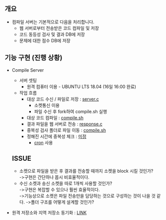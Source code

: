 ## 개요
- 컴파일 서버는 기본적으로 다음을 처리합니다.
  - 웹 서버로부터 전송받은 코드 컴파일 및 저장
  - 코드 동등성 검사 및 결과 DB에 저장
  - 문제에 대한 점수 DB에 저장

## 기능 구현 (진행 상황)
- Compile Server
  - 서버 셋팅
    - 원격 컴퓨터 이용 - UBUNTU LTS 18.04 (16일 16:00 완료)
  - 작업 흐름
    - 대상 코드 수신 / 파일로 저장 : [server.c]()
      - 소켓통신 이용
      - 파일 수신 후 fork하여 compile.sh 실행
    - 대상 코드 컴파일 : [compile.sh]()
    - 결과 파일을 웹 서버로 전송 : [response.c]()
    - 중복성 검사 폴더로 파일 이동 : [compile.sh]()
    - 정해진 시간에 중복성 체크 : [미정]()
      - [cron](https://zetawiki.com/wiki/%EB%A6%AC%EB%88%85%EC%8A%A4_%EB%B0%98%EB%B3%B5_%EC%98%88%EC%95%BD%EC%9E%91%EC%97%85_cron,_crond,_crontab) 사용
  
  ## ISSUE
  - 소켓으로 파일을 받은 후 결과를 전송할 때까지 소켓을 block 시킬 것인가?</br>
  ->구현은 간단하나 몹시 비효율적이다.
  - 수신 소켓과 송신 소켓을 따로 1개씩 사용할 것인가?</br>
  ->구현은 복잡할 수 있으나 훨씬 효율적이다.</br>
  ->기능상으로 소켓은 파일 전송만을 담당하는 것으로 구성하는 것이 나을 것 같다.
  ->폴더 구조를 어떻게 설계할 것인가?
 - 원격 저장소와 지역 저장소 동기화 : [LINK](https://mylko72.gitbooks.io/git/content/remote/remote_sync.html)
